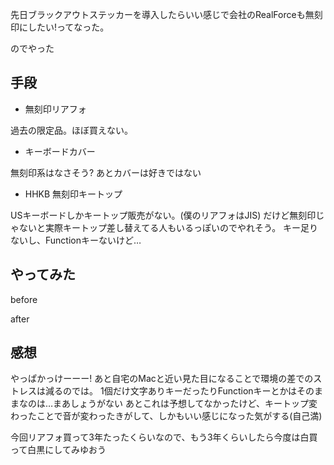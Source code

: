 先日ブラックアウトステッカーを導入したらいい感じで会社のRealForceも無刻印にしたい!ってなった。

のでやった



## 手段

* 無刻印リアフォ

過去の限定品。ほぼ買えない。

* キーボードカバー

無刻印系はなさそう? あとカバーは好きではない

* HHKB 無刻印キートップ

USキーボードしかキートップ販売がない。(僕のリアフォはJIS)
だけど無刻印じゃないと実際キートップ差し替えてる人もいるっぽいのでやれそう。
キー足りないし、Functionキーないけど…

## やってみた

before

after

## 感想

やっぱかっけーーー!
あと自宅のMacと近い見た目になることで環境の差でのストレスは減るのでは。
1個だけ文字ありキーだったりFunctionキーとかはそのままなのは…まあしょうがない
あとこれは予想してなかったけど、キートップ変わったことで音が変わったきがして、しかもいい感じになった気がする(自己満)

今回リアフォ買って3年たったくらいなので、もう3年くらいしたら今度は白買って白黒にしてみゆおう







